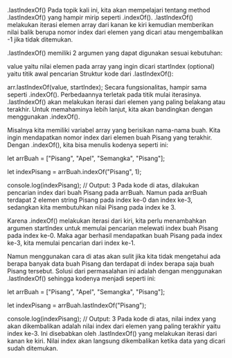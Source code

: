 .lastIndexOf()
Pada topik kali ini, kita akan mempelajari tentang method .lastIndexOf() yang hampir mirip seperti .indexOf(). .lastIndexOf() melakukan iterasi elemen array dari kanan ke kiri kemudian memberikan nilai balik berupa nomor index dari elemen yang dicari atau mengembalikan -1 jika tidak ditemukan.

.lastIndexOf() memiliki 2 argumen yang dapat digunakan sesuai kebutuhan:

value yaitu nilai elemen pada array yang ingin dicari
startIndex (optional) yaitu titik awal pencarian
Struktur kode dari .lastIndexOf():

arr.lastIndexOf(value, startIndex);
Secara fungsionalitas, hampir sama seperti .indexOf(). Perbedaannya terletak pada titik mulai iterasinya. .lastIndexOf() akan melakukan iterasi dari elemen yang paling belakang atau terakhir. Untuk memahaminya lebih lanjut, kita akan bandingkan dengan menggunakan .indexOf().

Misalnya kita memiliki variabel array yang berisikan nama-nama buah. Kita ingin mendapatkan nomor index dari elemen buah Pisang yang terakhir. Dengan .indexOf(), kita bisa menulis kodenya seperti ini:

let arrBuah = ["Pisang", "Apel", "Semangka", "Pisang"];

let indexPisang = arrBuah.indexOf("Pisang", 1);

console.log(indexPisang);
// Output: 3
Pada kode di atas, dilakukan pencarian index dari buah Pisang pada arrBuah. Namun pada arrBuah terdapat 2 elemen string Pisang pada index ke-0 dan index ke-3, sedangkan kita membutuhkan nilai Pisang pada index ke 3.

Karena .indexOf() melakukan iterasi dari kiri, kita perlu menambahkan argumen startIndex untuk memulai pencarian melewati index buah Pisang pada index ke-0. Maka agar berhasil mendapatkan buah Pisang pada index ke-3, kita memulai pencarian dari index ke-1.

Namun menggunakan cara di atas akan sulit jika kita tidak mengetahui ada berapa banyak data buah Pisang dan terdapat di index berapa saja buah Pisang tersebut. Solusi dari permasalahan ini adalah dengan menggunakan .lastIndexOf() sehingga kodenya menjadi seperti ini:

let arrBuah = ["Pisang", "Apel", "Semangka", "Pisang"];

let indexPisang = arrBuah.lastIndexOf("Pisang");

console.log(indexPisang);
// Output: 3
Pada kode di atas, nilai index yang akan dikembalikan adalah nilai index dari elemen yang paling terakhir yaitu index ke-3. Ini disebabkan oleh .lastIndexOf() yang melakukan iterasi dari kanan ke kiri. Nilai index akan langsung dikembalikan ketika data yang dicari sudah ditemukan.

